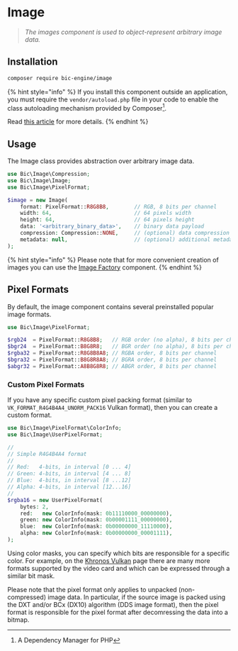# Image

> _The images component is used to object-represent arbitrary image data._

## Installation

```bash
composer require bic-engine/image
```

{% hint style="info" %}
If you install this component outside an application, you must require the `vendor/autoload.php` file in your code to enable the class autoloading mechanism provided by Composer[^1].

Read [this article](https://getcomposer.org/doc/00-intro.md) for more details.
{% endhint %}

## Usage

The Image class provides abstraction over arbitrary image data.

```php
use Bic\Image\Compression;
use Bic\Image\Image;
use Bic\Image\PixelFormat;

$image = new Image(
    format: PixelFormat::R8G8B8,        // RGB, 8 bits per channel
    width: 64,                          // 64 pixels width
    height: 64,                         // 64 pixels height
    data: '<arbitrary_binary_data>',    // binary data payload
    compression: Compression::NONE,     // (optional) data compression
    metadata: null,                     // (optional) additional metadata info
);
```

{% hint style="info" %}
Please note that for more convenient creation of images you can use the [Image Factory](image-factory.md) component.
{% endhint %}

## Pixel Formats

By default, the image component contains several preinstalled popular image formats.

```php
use Bic\Image\PixelFormat;

$rgb24  = PixelFormat::R8G8B8;   // RGB order (no alpha), 8 bits per channel
$bgr24  = PixelFormat::B8G8R8;   // BGR order (no alpha), 8 bits per channel
$rgba32 = PixelFormat::R8G8B8A8; // RGBA order, 8 bits per channel
$bgra32 = PixelFormat::B8G8R8A8; // BGRA order, 8 bits per channel
$abgr32 = PixelFormat::A8B8G8R8; // ABGR order, 8 bits per channel
```

### Custom Pixel Formats

If you have any specific custom pixel packing format (similar to `VK_FORMAT_R4G4B4A4_UNORM_PACK16` Vulkan format), then you can create a custom format.

```php
use Bic\Image\PixelFormat\ColorInfo;
use Bic\Image\UserPixelFormat;

//
// Simple R4G4B4A4 format 
//
// Red:   4-bits, in interval [0 ... 4]
// Green: 4-bits, in interval [4 ... 8]
// Blue:  4-bits, in interval [8 ...12]
// Alpha: 4-bits, in interval [12...16]
//
$rgba16 = new UserPixelFormat(
    bytes: 2,
    red:   new ColorInfo(mask: 0b11110000_00000000),
    green: new ColorInfo(mask: 0b00001111_00000000),
    blue:  new ColorInfo(mask: 0b00000000_11110000),
    alpha: new ColorInfo(mask: 0b00000000_00001111),
);
```

Using color masks, you can specify which bits are responsible for a specific color. For example, on the [Khronos Vulkan](https://registry.khronos.org/vulkan/site/spec/latest/chapters/formats.html) page there are many more formats supported by the video card and which can be expressed through a similar bit mask.

Please note that the pixel format only applies to unpacked (non-compressed) image data. In particular, if the source image is packed using the DXT and/or BCx (DX10) algorithm (DDS image format), then the pixel format is responsible for the pixel format after decomressing the data into a bitmap.

[^1]: A Dependency Manager for PHP

